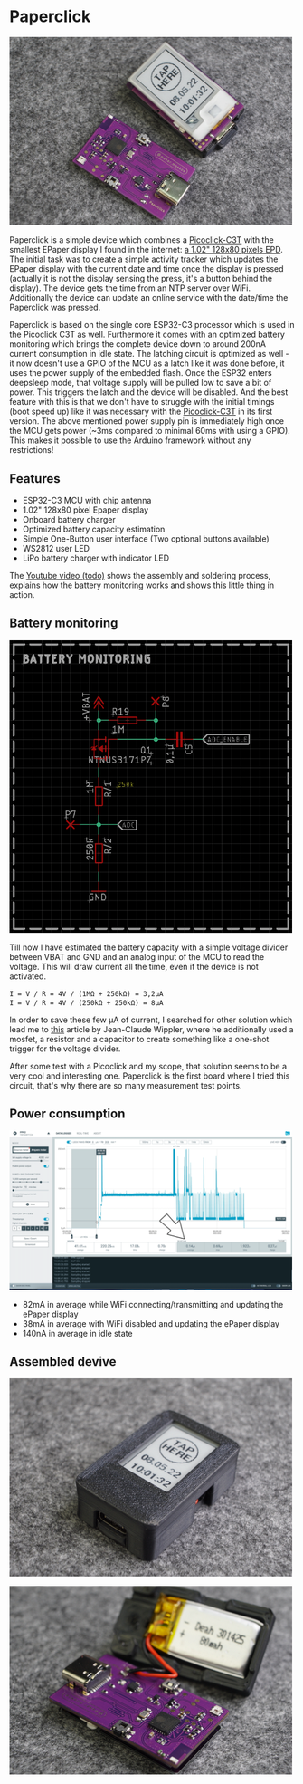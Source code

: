 # Paperclick

<img src="docs/paperclick_twodev.JPG" width="500px"></a>

Paperclick is a simple device which combines a [Picoclick-C3T](https://github.com/makermoekoe/Picoclick-C3) with the smallest EPaper display I found in the internet: [a 1.02" 128x80 pixels EPD](https://www.waveshare.com/wiki/1.02inch_e-paper_Module). The initial task was to create a simple activity tracker which updates the EPaper display with the current date and time once the display is pressed (actually it is not the display sensing the press, it's a button behind the display). The device gets the time from an NTP server over WiFi. Additionally the device can update an online service with the date/time the Paperclick was pressed.

Paperclick is based on the single core ESP32-C3 processor which is used in the Picoclick C3T as well. Furthermore it comes with an optimized battery monitoring which brings the complete device down to around 200nA current consumption in idle state.
The latching circuit is optimized as well - it now doesn't use a GPIO of the MCU as a latch like it was done before, it uses the power supply of the embedded flash. Once the ESP32 enters deepsleep mode, that voltage supply will be pulled low to save a bit of power. This triggers the latch and the device will be disabled. And the best feature with this is that we don't have to struggle with the initial timings (boot speed up) like it was necessary with the [Picoclick-C3T](https://github.com/makermoekoe/Picoclick-C3) in its first version. The above mentioned power supply pin is immediately high once the MCU gets power (~3ms compared to minimal 60ms with using a GPIO). This makes it possible to use the Arduino framework without any restrictions!

## Features

- ESP32-C3 MCU with chip antenna
- 1.02" 128x80 pixel Epaper display
- Onboard battery charger
- Optimized battery capacity estimation
- Simple One-Button user interface (Two optional buttons available)
- WS2812 user LED
- LiPo battery charger with indicator LED

The [Youtube video (todo)](https://www.youtube.com/watch?v=t-50w3RsUlg) shows the assembly and soldering process, explains how the battery monitoring works and shows this little thing in action.


## Battery monitoring

<img src="docs/paperclick_batterymonitoring.png" width="500px"></a>

Till now I have estimated the battery capacity with a simple voltage divider between VBAT and GND and an analog input of the MCU to read the voltage. This will draw current all the time, even if the device is not activated.

```
I = V / R = 4V / (1MΩ + 250kΩ) = 3,2µA
I = V / R = 4V / (250kΩ + 250kΩ) = 8µA
```

In order to save these few µA of current, I searched for other solution which lead me to [this](https://jeelabs.org/2013/05/18/zero-power-measurement-part-2/index.html#comments) article by Jean-Claude Wippler, where he additionally used a mosfet, a resistor and a capacitor to create something like a one-shot trigger for the voltage divider.

After some test with a Picoclick and my scope, that solution seems to be a very cool and interesting one. Paperclick is the first board where I tried this circuit, that's why there are so many measurement test points.

## Power consumption

<img src="docs/paperclick_power.png" width="500px"></a>

- 82mA in average while WiFi connecting/transmitting and updating the ePaper display
- 38mA in average with WiFi disabled and updating the ePaper display
- 140nA in average in idle state

## Assembled devive

<img src="docs/paperclick_enclosure.JPG" width="500px"></a>

<img src="docs/paperclick_wbat2.JPG" width="500px"></a>
